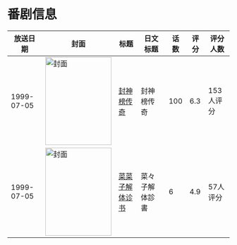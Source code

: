 # 番剧信息

|放送日期|封面|标题|日文标题|话数|评分|评分人数|
|---|---|---|---|---|---|---|
|1999-07-05|<img src="//lain.bgm.tv/pic/cover/c/11/5a/28956_27tfu.jpg" alt="封面" style="width:150px;height:200px;object-fit:cover;">|[封神榜传奇](https://bangumi.tv/subject/28956)|封神榜传奇|100|6.3|153人评分|
|1999-07-05|<img src="//lain.bgm.tv/pic/cover/c/2c/33/54158_xOmC6.jpg" alt="封面" style="width:150px;height:200px;object-fit:cover;">|[菜菜子解体诊书](https://bangumi.tv/subject/54158)|菜々子解体診書|6|4.9|57人评分|
